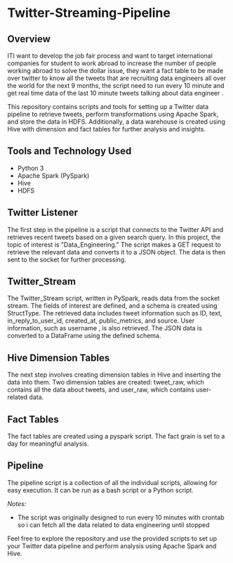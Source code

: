 # Twitter-Streaming-Pipeline


## Overview

ITI want to develop the job fair process and want to target international companies for student to work abroad to increase the number of people working abroad to solve the dollar issue, they want a fact table to be made over twitter to know all the tweets that are recruiting data engineers all over the world for the next 9 months, the script need to run every 10 minute and get real time data of the last 10 minute tweets talking about data engineer .

This repository contains scripts and tools for setting up a Twitter data pipeline to retrieve tweets, perform transformations using Apache Spark, and store the data in HDFS. Additionally, a data warehouse is created using Hive with dimension and fact tables for further analysis and insights.

## Tools and Technology Used
- Python 3
- Apache Spark (PySpark)
- Hive
- HDFS

## Twitter Listener

The first step in the pipeline is a script that connects to the Twitter API and retrieves recent tweets based on a given search query. In this project, the topic of interest is "Data_Engineering." The script makes a GET request to retrieve the relevant data and converts it to a JSON object. The data is then sent to the socket for further processing.

## Twitter_Stream
The Twitter_Stream script, written in PySpark, reads data from the socket stream. The fields of interest are defined, and a schema is created using StructType. The retrieved data includes tweet information such as ID, text, in_reply_to_user_id, created_at, public_metrics, and source. User information, such as username , is also retrieved. The JSON data is converted to a DataFrame using the defined schema.


## Hive Dimension Tables
The next step involves creating dimension tables in Hive and inserting the data into them. Two dimension tables are created: tweet_raw, which contains all the data about tweets, and user_raw, which contains user-related data.

## Fact Tables
The fact tables are created using a pyspark script. The fact grain is set to a day for meaningful analysis. 

## Pipeline
The pipeline script is a collection of all the individual scripts, allowing for easy execution. It can be run as a bash script or a Python script.

*Notes:*
- The script was originally designed to run every 10 minutes with crontab so i can fetch all the data related to data engineering until stopped

Feel free to explore the repository and use the provided scripts to set up your Twitter data pipeline and perform analysis using Apache Spark and Hive.

